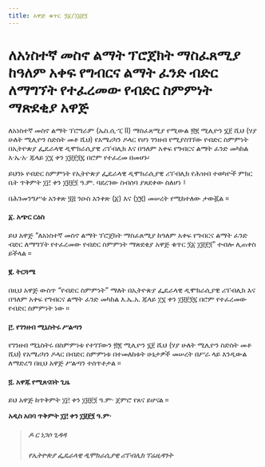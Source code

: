 ```yaml
---
title: አዋጅ ቁጥር ፺፩/፲፱፻፺ 
---
```


# ለአነስተኛ መስኖ ልማት ፕሮጀክት ማስፈጸሚያ ከዓለም አቀፍ የግብርና ልማት ፈንድ ብድር ለማግኘት የተፈረመው የብድር ስምምነት ማጽደቂያ አዋጅ

ለአነስተኛ መስኖ ልማት ፕሮግራም (ኤስ.ሲ·ፒ II) ማስፈጸሚያ የሚውል ፳፪ ሚሊዮን ፮፻ ሺህ (ሃያ ሁለት ሚሊዮን ስድስት መቶ ሺህ) የአሜሪካን ዶላር የሆነ ገንዘብ የሚያስገኘው የብድር ስምምነት በኢትዮጵያ ፌዴራላዊ ዲሞክራሲያዊ ሪፐብሊክ እና በዓለም አቀፍ የግብርና ልማት ፈንድ መካከል እ·ኤ·አ· ጁላይ ፲፮ ቀን ፲፱፻፺፯ በሮም የተፈረመ በመሆኑ፡

ይህንኑ የብድር ስምምነት የኢትዮጵያ ፌዴራላዊ ዲሞክራሲያዊ ሪፐብሊክ የሕዝብ ተወካዮች ምክር ቤት ጥቅምት ፲፫ ቀን ፲፱፻፺ ዓ.ም. ባደረገው ስብሰባ ያጸደቀው ስለሆነ ፤

በሕገመንግሥቱ አንቀጽ ፶፭ ንዑስ አንቀጽ (፩) እና (፲፪) መሠረት የሚከተለው ታውጇል ።

#### ፩. አጭር ርዕስ

ይህ አዋጅ “ለአነስተኛ መስኖ ልማት ፕሮጀክት ማስፈጸሚያ ከዓለም አቀፍ የግብርና ልማት ፈንድ ብድር ለማግኘት የተፈረመው የብድር ስምምነት ማጽደቂያ አዋጅ ቁጥር ፺፩ ፲፱፻፺” ተብሎ ሊጠቀስ ይችላል ።

#### ፪. ትርጓሜ

በዚህ አዋጅ ውስጥ “የብድር ስምምነት” ማለት በኢትዮጵያ ፌዴራላዊ ዲሞክራሲያዊ ሪፐብሊክ እና በዓለም አቀፍ የግብርና ልማት ፈንድ መካከል እ.ኤ.አ. ጁላይ ፲፮ ቀን ፲፱፻፺፯ በሮም የተፈረመው የብድር ስምምነት ነው ።

#### ፫. የገንዘብ ሚኒስትሩ ሥልጣን

የገንዘብ ሚኒስትሩ በስምምነቱ የተገኘውን ፳፪ ሚሊዮን ፮፻ ሺህ (ሃያ ሁለት ሚሊዮን ስድስት መቶ ሺህ) የአሜሪካን ዶላር በብድር ስምምነቱ በተመለከቱት ሁኔታዎች መሠረት በሥራ ላይ እንዲውል ለማድረግ በዚህ አዋጅ ሥልጣን ተሰጥቶታል ።

#### ፬. አዋጁ የሚጸናበት ጊዜ

ይህ አዋጅ ከጥቅምት ፲፫ ቀን ፲፱፻፺ ዓ.ም· ጀምሮ የጸና ይሆናል ።

**አዲስ አበባ ጥቅምት ፲፫ ቀን ፲፱፻፺ ዓ.ም·**

> ##### ዶ ር ነጋሶ ጊዳዳ
>
> ##### የኢትዮጵያ ፌዴራላዊ ዲሞክራሲያዊ ሪፐብሊክ ፕሬዚዳንት